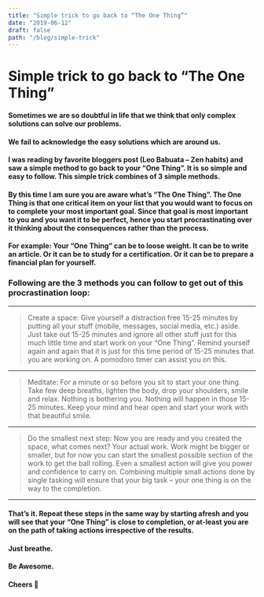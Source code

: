 ```yaml
---
title: "Simple trick to go back to “The One Thing”"
date: "2019-06-12"
draft: false
path: "/blog/simple-trick"
---
```

# Simple trick to go back to “The One Thing”

#### Sometimes we are so doubtful in life that we think that only complex solutions can solve our problems.

#### We fail to acknowledge the easy solutions which are around us.

#### I was reading by favorite bloggers post (Leo Babuata – Zen habits) and saw a simple method to go back to your “One Thing”. It is so simple and easy to follow. This simple trick combines of 3 simple methods.

#### By this time I am sure you are aware what’s “The One Thing”. The One Thing is that one critical item on your list that you would want to focus on to complete your most important goal. Since that goal is most important to you and you want it to be perfect, hence you start procrastinating over it thinking about the consequences rather than the process.

#### For example: Your “One Thing” can be to loose weight. It can be to write an article. Or it can be to study for a certification. Or it can be to prepare a financial plan for yourself.

### Following are the 3 methods you can follow to get out of this procrastination loop:

---

> Create a space: Give yourself a distraction free 15-25 minutes by putting all your stuff (mobile, messages, social media, etc.) aside. Just take out 15-25 minutes and ignore all other stuff just for this much little time and start work on your “One Thing”. Remind yourself again and again that it is just for this time period of 15-25 minutes that you are working on. A pomodoro timer can assist you on this.

---

> Meditate: For a minute or so before you sit to start your one thing. Take few deep breaths, lighten the body, drop your shoulders, smile and relax. Nothing is bothering you. Nothing will happen in those 15-25 minutes. Keep your mind and hear open and start your work with that beautiful smile.

---

> Do the smallest next step: Now you are ready and you created the space, what comes next? Your actual work. Work might be bigger or smaller, but for now you can start the smallest possible section of the work to get the ball rolling. Even a smallest action will give you power and confidence to carry on. Combining multiple small actions done by single tasking will ensure that your big task – your one thing is on the way to the completion.

---


#### That’s it. Repeat these steps in the same way by starting afresh and you will see that your “One Thing” is close to completion, or at-least you are on the path of taking actions irrespective of the results.

#### Just breathe.

#### Be Awesome.

#### Cheers 🥂
